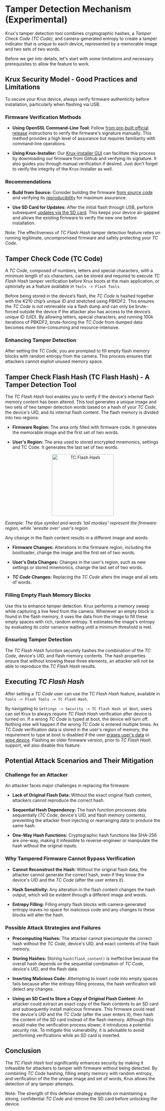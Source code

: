 # Tamper Detection Mechanism (Experimental)
Krux's tamper detection tool combines cryptographic hashes, a *Tamper Check Code (TC Code)*, and camera-generated entropy to create a tamper indicator that is unique to each device, represented by a memorable image and two sets of two words.

Before we get into details, let's start with some limitations and necessary prerequisites to allow the feature to work.

## Krux Security Model - Good Practices and Limitations

To secure your Krux device, always verify firmware authenticity before installation, particularly when flashing via USB.

### Firmware Verification Methods

- **Using OpenSSL Command-Line Tool:** Follow [from pre-built official release](../installing/from-pre-built-release.md/#verify-the-files) instructions to verify the firmware's signature manually. This method provides a high level of assurance but requires familiarity with command-line operations.

- **Using Krux-Installer:** Our [Krux-Installer GUI](../installing/from-gui/index.md) can facilitate this process by downloading our firmware from Github and verifying its signature. It also guides you through manual verification if desired. Just don't forget to verify the integrity of the Krux-Installer as well.


### Recommendations

- **Build from Source:** Consider building the firmware [from source code](../installing/from-source.md) and verifying its [reproducibility](../installing/from-source.md/#reproducibility) for maximum assurance.

- **Use SD Card for Updates:** After the initial flash through USB, perform subsequent [updates via the SD card](../features/sd-card-update.md). This keeps your device air-gapped and allows the existing firmware to verify the new one before installation.

Note: The effectiveness of *TC Flash Hash* tamper detection feature relies on running legitimate, uncompromised firmware and safely protecting your *TC Code*.

## Tamper Check Code (TC Code)
A *TC Code*, composed of numbers, letters and special characters, with a minimum length of six characters, can be stored and required to execute *TC Flash Hash* tamper verification before Krux boots at the main application, or optionally as a feature available in `Tools -> Flash Tools`.

Before being stored in the device’s flash, the *TC Code* is hashed together with the K210 chip’s unique ID and stretched using PBKDF2. This ensures the *TC Code* is not retrievable via a flash dump and can only be brute-forced outside the device if the attacker also has access to the device’s unique ID (UID). By allowing letters, special characters, and running 100k iterations of PBKDF2, brute-forcing the *TC Code* from dumped data becomes more time-consuming and resource-intensive.

### Enhancing Tamper Detection
After setting the *TC Code*, you are prompted to fill empty flash memory blocks with random entropy from the camera. This process ensures that attackers cannot exploit unused memory space.

## Tamper Check Flash Hash (TC Flash Hash) - A Tamper Detection Tool

The *TC Flash Hash* tool enables you to verify if the device's internal flash memory content has been altered. This tool generates a unique image and two sets of two tamper detection words based on a hash of your *TC Code*, the device's UID, and its internal flash content. The flash memory is divided into two regions:

- **Firmware Region:** The area only filled with firmware code. It generates the memorable image and the first set of two words.

- **User's Region:** The area used to stored encrypted mnemonics, settings and TC Code. It generates the last set of two words.

<div style="text-align: center;">
    <img src="../../../img/flash_hash.bmp" alt="TC Flash Hash" width="200"/>
</div>

*Example: The blue symbol and words 'tail monkey' represent the firmware region, while 'wrestle over' user's region.*

Any change in the flash content results in a different image and words:

- **Firmware Changes:** Alterations in the firmware region, including the bootloader, change the image and the first set of two words.

- **User's Data Changes:** Changes in the user's region, such as new settings or stored mnemonics, change the last set of two words.

- ***TC Code* Changes:** Replacing the *TC Code* alters the image and all sets of words.

### Filling Empty Flash Memory Blocks

Use this to enhance tamper detection. Krux performs a memory sweep while capturing a live feed from the camera. Whenever an empty block is found in the flash memory, it uses the data from the image to fill these empty spaces with rich, random entropy. It estimates the image's entropy by evaluating its color variance waiting until a minimum threshold is met. 

### Ensuring Tamper Detection

The *TC Flash Hash* function securely hashes the combination of the *TC Code*, device's UID, and flash memory contents. The hash properties ensure that without knowing these three elements, an attacker will not be able to reproduce the *TC Flash Hash* results.

## Executing *TC Flash Hash*

After setting a *TC Code* user can use the *TC Flash Hash* feature, available in `Tools -> Flash Tools -> TC Flash Hash`.

By navigating to `Settings -> Security -> TC Flash Hash at Boot`, users can set Krux to always require *TC Flash Hash* verification after device is turned on. If a wrong *TC Code* is typed at boot, the device will turn off. Nothing else will happen if the wrong *TC Code* is entered multiple times. As *TC Code* verification data is stored in the user's region of memory, the requirement to type at boot is disabled if the user [erases user's data](../features/tools.md/#erase-users-data) or [wipe device](../installing/from-gui/usage.md/#wipe-device). Flashing an older firmware version, prior to *TC Flash Hash* support, will also disable this feature.

## Potential Attack Scenarios and Their Mitigation
### Challenge for an Attacker

An attacker faces major challenges in replacing the firmware:

- **Lack of Original Flash Data:** Without the exact original flash content, attackers cannot reproduce the correct hash.

- **Sequential Hash Dependency:** The hash function processes data sequentially (*TC Code*, device's UID, and flash memory contents), preventing the attacker from injecting or rearranging data to produce the same hash.

- **One-Way Hash Functions:** Cryptographic hash functions like SHA-256 are one-way, making it infeasible to reverse-engineer or manipulate the hash without the original inputs.

### Why Tampered Firmware Cannot Bypass Verification

- **Cannot Reconstruct the Hash:** Without the original flash data, the attacker cannot generate the correct hash, even if they know the device's UID and the *TC Code* (after the user enters it).

- **Hash Sensitivity:** Any alteration in the flash content changes the hash output, which will be evident through a different image and words.

- **Entropy Filling:** Filling empty flash blocks with camera-generated entropy leaves no space for malicious code and any changes to these blocks will alter the hash.

### Possible Attack Strategies and Failures

- **Precomputing Hashes:** The attacker cannot precompute the correct hash without the *TC Code*, device's UID, and exact contents of the flash memory.

- **Storing Hashes:** Storing `hash(flash_content)` is ineffective because the overall hash depends on the sequential combination of *TC Code*, device's UID, and the flash data.

- **Inserting Malicious Code:** Attempting to insert code into empty spaces fails because after the entropy filling process, the hash verification will detect any changes.

- **Using an SD Card to Store a Copy of Original Flash Content:** An attacker could extract an exact copy of the flash contents to an SD card and subsequently install malicious firmware. This firmware could read the device's UID and the *TC Code* (after the user enters it), then hash the content of the SD card instead of the flash memory. Although this would make the verification process slower, it introduces a potential security risk. To mitigate this vulnerability, it is advisable to avoid performing verifications while an SD card is inserted. 

## Conclusion

The *TC Flash Hash* tool significantly enhances security by making it infeasible for attackers to tamper with firmware without being detected. By combining *TC Code* hashing, filling empty memory with random entropy, and verification of the the unique image and set of words, Krux allows the detection of any tamper attempts.

Note: The strength of this defense strategy depends on maintaining a strong, confidential *TC Code* and remove the SD card before unlocking the device.
